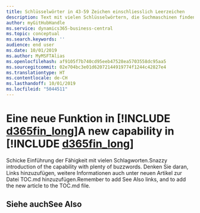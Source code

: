 ```yaml
---
title: Schlüsselwörter in 43-59 Zeichen einschliesslich Leerzeichen
description: Text mit vielen Schlüsselwörtern, die Suchmaschinen finden können.
author: myGitHubHandle
ms.service: dynamics365-business-central
ms.topic: conceptual
ms.search.keywords: ''
audience: end user
ms.date: 10/01/2019
ms.author: MyMSFTAlias
ms.openlocfilehash: af9105f7b740cd95eeb47528ea5703558dc95aa5
ms.sourcegitcommit: 02e704bc3e01d62072144919774f1244c42827e4
ms.translationtype: HT
ms.contentlocale: de-CH
ms.lasthandoff: 10/01/2019
ms.locfileid: "5044511"
---
```

# <a name="a-new-capability-in-d365fin_long"></a><span data-ttu-id="239d6-103">Eine neue Funktion in [!INCLUDE [d365fin_long](includes/d365fin_long_md.md)]</span><span class="sxs-lookup"><span data-stu-id="239d6-103">A new capability in [!INCLUDE [d365fin_long](includes/d365fin_long_md.md)]</span></span>

<span data-ttu-id="239d6-104">Schicke Einführung der Fähigkeit mit vielen Schlagworten.</span><span class="sxs-lookup"><span data-stu-id="239d6-104">Snazzy introduction of the capability with plenty of buzzwords.</span></span> <span data-ttu-id="239d6-105">Denken Sie daran, Links hinzuzufügen, weitere Informationen auch unter neuen Artikel zur Datei TOC.md hinzuzufügen.</span><span class="sxs-lookup"><span data-stu-id="239d6-105">Remember to add See Also links, and to add the new article to the TOC.md file.</span></span>  

## <a name="see-also"></a><span data-ttu-id="239d6-106">Siehe auch</span><span class="sxs-lookup"><span data-stu-id="239d6-106">See Also</span></span>
